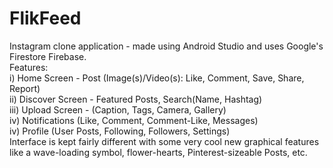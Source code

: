 # FlikFeed
Instagram clone application - made using Android Studio and uses Google's Firestore Firebase.  
Features:  
i) Home Screen - Post (Image(s)/Video(s): Like, Comment, Save, Share, Report)  
ii) Discover Screen - Featured Posts, Search(Name, Hashtag)  
iii) Upload Screen - (Caption, Tags, Camera, Gallery)  
iv) Notifications (Like, Comment, Comment-Like, Messages)  
iv) Profile (User Posts, Following, Followers, Settings)  
Interface is kept fairly different with some very cool new graphical features like a wave-loading symbol, flower-hearts, Pinterest-sizeable Posts, etc.  
